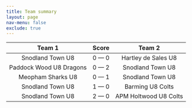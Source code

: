 ```yaml
---
title: Team summary
layout: page
nav-menu: false
exclude: true
---
```




|         Team 1          |    Score    |        Team 2         |
|:-----------------------:|:-----------:|:---------------------:|
|    Snodland Town U8     | 0 &mdash; 0 |  Hartley de Sales U8  |
| Paddock Wood U8 Dragons | 0 &mdash; 2 |   Snodland Town U8    |
|    Meopham Sharks U8    | 0 &mdash; 1 |   Snodland Town U8    |
|    Snodland Town U8     | 1 &mdash; 0 |   Barming U8 Colts    |
|    Snodland Town U8     | 2 &mdash; 0 | APM Holtwood U8 Colts |

 <br /><br /><br />